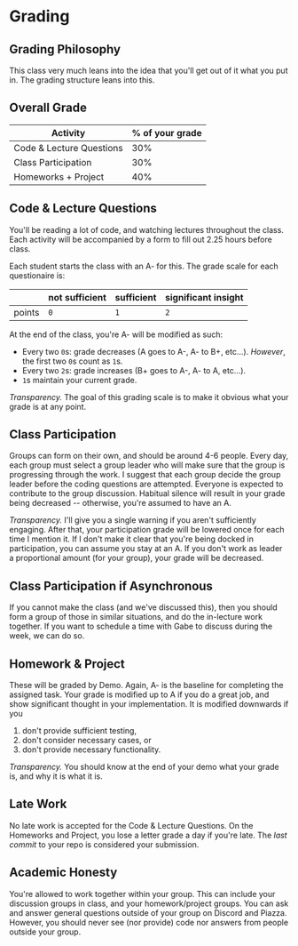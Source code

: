 # Grading

## Grading Philosophy

This class very much leans into the idea that you'll get out of it what you put in.
The grading structure leans into this.

## Overall Grade

| Activity                 | % of your grade |
| ---                      | ---             |
| Code & Lecture Questions | 30%             |
| Class Participation      | 30%             |
| Homeworks + Project      | 40%             |

## Code & Lecture Questions

You'll be reading a lot of code, and watching lectures throughout the class.
Each activity will be accompanied by a form to fill out 2.25 hours before class.

Each student starts the class with an A- for this.
The grade scale for each questionaire is:

|        | not sufficient | sufficient | significant insight |
| ---    | ---            | ---        | ---                 |
| points | `0`            | `1`        | `2`                 |

At the end of the class, you're A- will be modified as such:

- Every two `0`s: grade decreases (A goes to A-, A- to B+, etc...).
	*However*, the first two `0`s count as `1`s.
- Every two `2`s: grade increases (B+ goes to A-, A- to A, etc...).
- `1`s maintain your current grade.

*Transparency.*
The goal of this grading scale is to make it obvious what your grade is at any point.

## Class Participation

Groups can form on their own, and should be around 4-6 people.
Every day, each group must select a group leader who will make sure that the group is progressing through the work.
I suggest that each group decide the group leader before the coding questions are attempted.
Everyone is expected to contribute to the group discussion.
Habitual silence will result in your grade being decreased -- otherwise, you're assumed to have an A.

*Transparency.*
I'll give you a single warning if you aren't sufficiently engaging.
After that, your participation grade will be lowered once for each time I mention it.
If I don't make it clear that you're being docked in participation, you can assume you stay at an A.
If you don't work as leader a proportional amount (for your group), your grade will be decreased.

## Class Participation if Asynchronous

If you cannot make the class (and we've discussed this), then you should form a group of those in similar situations, and do the in-lecture work together.
If you want to schedule a time with Gabe to discuss during the week, we can do so.

## Homework & Project

These will be graded by Demo.
Again, A- is the baseline for completing the assigned task.
Your grade is modified up to A if you do a great job, and show significant thought in your implementation.
It is modified downwards if you

1. don't provide sufficient testing,
2. don't consider necessary cases, or
3. don't provide necessary functionality.

*Transparency.*
You should know at the end of your demo what your grade is, and why it is what it is.

## Late Work

No late work is accepted for the Code & Lecture Questions.
On the Homeworks and Project, you lose a letter grade a day if you're late.
The *last commit* to your repo is considered your submission.

## Academic Honesty

You're allowed to work together within your group.
This can include your discussion groups in class, and your homework/project groups.
You can ask and answer general questions outside of your group on Discord and Piazza.
However, you should never see (nor provide) code nor answers from people outside your group.
